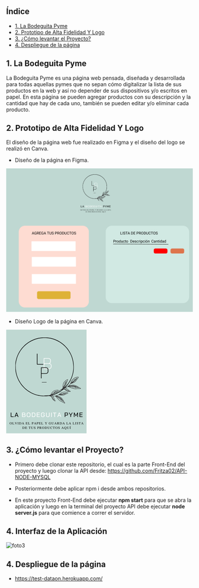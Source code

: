 ## Índice

* [1. La Bodeguita Pyme ](#1-La-Bodeguita-Pyme )
* [2. Prototipo de Alta Fidelidad Y Logo](#2-Prototipo-de-Alta-Fidelidad-Y-Logo)
* [3. ¿Cómo levantar el Proyecto?](#3-¿Cómo-levantar-el-Proyecto?)
* [4. Despliegue de la página](#4-Despliegue-de-la-página)

## 1. La Bodeguita Pyme 

La Bodeguita Pyme es una página web pensada, diseñada y desarrollada para todas aquellas pymes que no sepan cómo digitalizar la lista de sus productos en la web y así no depender de sus dispositivos y/o escritos en papel. En esta página se pueden agregar productos con su descripción y la cantidad que hay de cada uno, también se pueden editar y/o eliminar cada producto. 

## 2. Prototipo de Alta Fidelidad Y Logo

El diseño de la página web fue realizado en Figma y el diseño del logo se realizó en Canva.

* Diseño de la página en Figma.

![foto1](https://github.com/Fritza02/Bodega-App/blob/master/src/img/imgReadme/figma.png?raw=true)


* Diseño Logo de la página en Canva.

![foto2](https://github.com/Fritza02/Bodega-App/blob/master/src/img/imgReadme/L.png?raw=true)
## 3. ¿Cómo levantar el Proyecto?

* Primero debe clonar este repositorio, el cual es la parte Front-End del proyecto y luego clonar la API desde: https://github.com/Fritza02/API-NODE-MYSQL

* Posteriormente debe aplicar npm i desde ambos repositorios.

* En este proyecto Front-End debe ejecutar **npm start** para que se abra la aplicación y luego en la terminal del proyecto API debe ejecutar **node server.js** para que comience a correr el servidor.

## 4. Interfaz de la Aplicación

![foto3]()

## 4. Despliegue de la página

* https://test-dataon.herokuapp.com/
